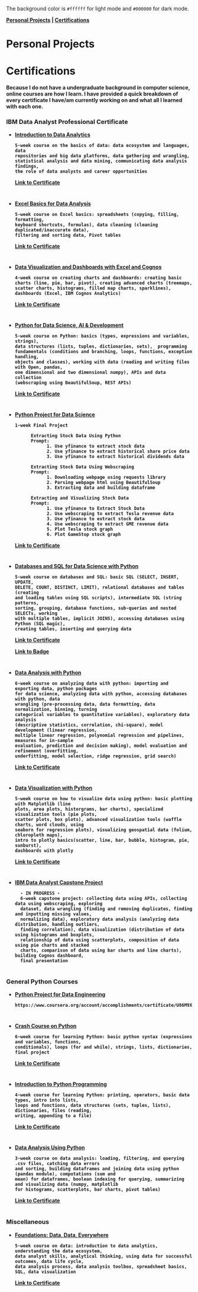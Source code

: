 The background color is `#ffffff` for light mode and `#000000` for dark mode.

<a href="https://github.com/a-r-abraham/Portfolio_DataAnalysis/edit/main/README.md#personal-projects" target="_blank"><b>Personal Projects<b></a>  | <a href="https://github.com/a-r-abraham/Portfolio_DataAnalysis/edit/main/README.md#ibm-data-analyst-professional-certificate" target="_blank"><b>Certifications<b></a> 

# Personal Projects

# Certifications 

Because I do not have a undergraduate background in computer science, online courses are how I learn. I have provided a quick breakdown of every certificate I have/am currently working on and what all I learned with each one. 

      
### <b>IBM Data Analyst Professional Certificate</b>

*  <a href="https://www.coursera.org/learn/introduction-to-data-analytics?specialization=ibm-data-analyst" target="_blank"><b>Introduction to Data Analytics<b></a>
      
      
       5-week course on the basics of data: data ecosystem and languages, data 
       repositories and big data platforms, data gathering and wrangling, 
       statistical analysis and data mining, communicating data analysis findings, 
       the role of data analysts and career opportunities

      
     <a href="https://www.coursera.org/account/accomplishments/certificate/77CWHR8LYDRW" target="_blank">Link to Certificate</a>
      
      #
      
* <a href="https://www.coursera.org/learn/excel-basics-data-analysis-ibm" target="_blank"><b>Excel Basics for Data Analysis<b></a>
      
      
      5-week course on Excel basics: spreadsheets (copying, filling, formatting, 
      keyboard shortcuts, formulas), data cleaning (cleaning duplicated/inaccurate data), 
      filtering and sorting data, Pivot tables

     <a href="https://www.coursera.org/account/accomplishments/certificate/YYSF9U246R3L" target="_blank">Link to Certificate</a>
      
     #

* <a href="https://www.coursera.org/learn/data-visualization-dashboards-excel-cognos?specialization=ibm-data-analyst" target="_blank"><b>Data Visualization and Dashboards with Excel and Cognos<b></a>
      
      4-week course on creating charts and dashboards: creating basic 
      charts (line, pie, bar, pivot), creating advanced charts (treemaps, 
      scatter charts, histograms, filled map charts, sparklines), 
      dashboards (Excel, IBM Cognos Analytics)
      

     <a href="https://www.coursera.org/account/accomplishments/certificate/8RU5BRBDGAZD" target="_blank">Link to Certificate</a>
      
     #


* <a href="https://www.coursera.org/learn/python-for-applied-data-science-ai?specialization=ibm-data-analyst" target="_blank"><b>Python for Data Science, AI & Development<b></a> 
      
      5-week course on Python: basics (types, expressions and variables, strings), 
      data structures (lists, tuples, dictionaries, sets),  programming 
      fundamentals (conditions and branching, loops, functions, exception handling, 
      objects and classes), working with data (reading and writing files with Open, pandas, 
      one dimensional and two dimensional numpy), APIs and data collection 
      (webscraping using BeautifulSoup, REST APIs) 

    
     <a href="https://www.coursera.org/account/accomplishments/certificate/VVCSZLXUD5QW" target="_blank">Link to Certificate</a>
      
     #

* <a href="https://www.coursera.org/learn/python-project-for-data-science?specialization=ibm-data-analyst" target="_blank"><b>Python Project for Data Science<b></a> 
      
      1-week Final Project
      
            Extracting Stock Data Using Python
            Prompt: 
                  1. Use yfinance to extract stock data
                  2. Use yfinance to extract historical share price data
                  3. Use yfinance to extract historical dividends data
            
            Extracting Stock Data Using Webscraping
            Prompt: 
                  1. Downloading webpage using requests library
                  2. Parsing webpage html using BeautifulSoup
                  3. Extracting data and building dataframe
      
            Extracting and Visualizing Stock Data
            Prompt:
                  1. Use yfinance to Extract Stock Data
                  2. Use webscraping to extract Tesla revenue data
                  3. Use yfinance to extract stock data
                  4. Use webscraping to extract GME revenue data
                  5. Plot Tesla stock graph
                  6. Plot GameStop stock graph

     
     <a href="https://www.coursera.org/account/accomplishments/certificate/9CBD4663E44Z" target="_blank">Link to Certificate</a>  
      
     #
      
* <a href="https://www.coursera.org/learn/sql-data-science?specialization=ibm-data-analyst" target="_blank"><b>Databases and SQL for Data Science with Python</b></a> 
     
      5-week course on databases and SQL: basic SQL (SELECT, INSERT, UPDATE, 
      DELETE, COUNT, DISTINCT, LIMIT), relational databases and tables (creating 
      and loading tables using SQL scripts), intermediate SQL (string patterns, 
      sorting, grouping, database functions, sub-queries and nested SELECTs, working
      with multiple tables, implicit JOINS), accessing databases using Python (SQL magic), 
      creating tables, inserting and querying data
      
      
     <a href="https://www.coursera.org/account/accomplishments/certificate/5W75L9BKSSCH" target="_blank">Link to Certificate</a>
     
     <a href="https://www.credly.com/badges/4ca513e7-444e-4367-9c2d-c9b9b5d32c83/public_url" target="_blank">Link to Badge</a>
     #
     
* <a href="https://www.coursera.org/learn/data-analysis-with-python?specialization=ibm-data-analyst" target="_blank"><b>Data Analysis with Python</b>  </a>   
      
       
      6-week course on analyzing data with python: importing and exporting data, python packages 
      for data science, analyzing data with python, accessing databases with python, data
      wrangling (pre-processing data, data formatting, data normalization, binning, turning
      categorical variables to quantitative variables), exploratory data analysis 
      (descriptive statistics, correlation, chi-square), model development (linear regression,
      multiple linear regression, polynomial regression and pipelines, measures for in-sample
      evaluation, prediction and decision making), model evaluation and refinement (overfitting,
      underfitting, model selection, ridge regression, grid search)
     
     <a href="https://www.coursera.org/account/accomplishments/certificate/3RUJEUM5V2HY">Link to Certificate</a>
     
     #
      
* <a href="https://www.coursera.org/learn/python-for-data-visualization?specialization=ibm-data-analyst" target="_blank"><b>Data Visualization with Python</b></a> 

     
        
      5-week course on how to visualize data using python: basic plotting with Matplotlib (line 
      plots, area plots, historgrams, bar charts), specialized visualization tools (pie plots, 
      scatter plots, box plots), advanced visualization tools (waffle charts, word clouds, using 
      seaborn for regression plots), visualizing geospatial data (folium, chloropleth maps),
      intro to plotly basics(scatter, line, bar, bubble, histogram, pie, sunburst),
      dashboards with plotly
      
     <a href="https://www.coursera.org/account/accomplishments/certificate/FXNAESSCAVXE">Link to Certificate</a>
     
     #
      
* <a href="https://www.coursera.org/learn/ibm-data-analyst-capstone-project?specialization=ibm-data-analyst" target="_blank"><b>IBM Data Analyst Capstone Project</b></a> 

        - IN PROGRESS - 
        6-week capstone project: collecting data using APIs, collecting data using webscraping, exploring 
        dataset, data wrangling (finding and removing duplicates, finding and inputting missing values, 
        normalizing data), exploratory data analysis (analyzing data distribution, handling outliers, 
        finding correlation), data visualization (distribution of data using histograms and boxplots, 
        relationship of data using scatterplots, composition of data using pie charts and stacked
        charts, comparison of data using bar charts and line charts), building Cognos dashboard, 
        final presentation
        
     #
     

### <b>General Python Courses</b>

* <a href="https://www.coursera.org/learn/python-project-for-data-engineering?specialization=ibm-data-engineer" target="_blank"><b>Python Project for Data Engineering<b></a> 

      https://www.coursera.org/account/accomplishments/certificate/U86M9X3J7CWG
     
     #

* <a href="https://www.coursera.org/learn/python-crash-course?specialization=it-automation-certificate" target="_blank"><b>Crash Course on Python<b></a> 
      
      6-week course for learning Python: basic python syntax (expressions and variables, functions, 
      conditionals), loops (for and while), strings, lists, dictionaries, final project
     
      
     <a href="https://www.coursera.org/account/accomplishments/certificate/PG4Y74ZA5BRA">Link to Certificate</a>
    
     #
      
* <a href="https://www.coursera.org/learn/python-programming-intro?specialization=programming-python-java" target="_blank"><b>Introduction to Python Programming<b></a> 
      
      4-week course for learning Python: printing, operators, basic data types, intro into lists, 
      loops and functions, data structures (sets, tuples, lists), dictionaries, files (reading,
      writing, appending to a file)
      
     <a href="https://www.coursera.org/account/accomplishments/certificate/2LKYW4QCT8CL">Link to Certificate</a>
      
     #
* <a href="https://www.coursera.org/learn/data-analysis-python?specialization=programming-python-java" target="_blank"><b>Data Analysis Using Python<b></a>  
      
      3-week course on data analysis: loading, filtering, and querying .csv files, catching data errors 
      and sorting, building dataframes and joining data using python (pandas module), computations (sum and 
      mean) for dataframes, boolean indexing for querying, summarizing and visualizing data (numpy, matplotlib 
      for histograms, scatterplots, bar charts, pivot tables)
      
     
     <a href="https://www.coursera.org/account/accomplishments/certificate/PMNUJNFQDQCC">Link to Certificate</a>

    #

### <b>Miscellaneous</b>

* <a href="https://www.coursera.org/learn/foundations-data?specialization=data-analytics-certificate" target="_blank"><b>Foundations: Data, Data, Everywhere<b></a> 
      
      5-week course on data: introduction to data analytics, understanding the data ecosystem, 
      data analyst skills, analytical thinking, using data for successful outcomes, data life cycle, 
      data analysis process, data analysis toolbox, spreadsheet basics, SQL, data visualization
      
      

     <a href="https://www.coursera.org/account/accomplishments/certificate/H4EG3HD7RKEC">Link to Certificate</a>




